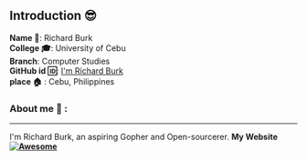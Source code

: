 ## Introduction :sunglasses:
**Name :name_badge:**:     Richard Burk
<br>
**College :mortar_board:**: University of Cebu 
<br>
**Branch**: Computer Studies
<br>
**GitHub id :id:**: [I'm Richard Burk](https://github.com/rbo13)
<br>
**place :house:** : Cebu, Philippines
### About me :boy: :
---
I'm Richard Burk, an aspiring Gopher and Open-sourcerer.
**My Website**  **[![Awesome](https://awesome.re/badge.svg)](https://rbo13.keybase.pub/)**

